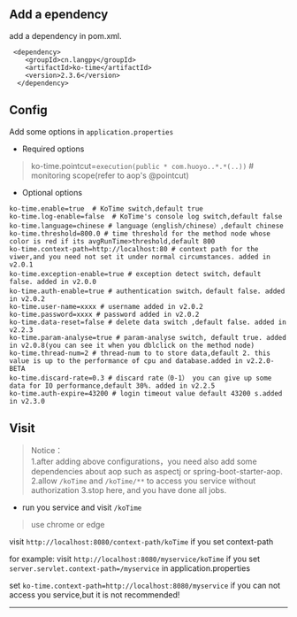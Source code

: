 ## Add a ependency

add a dependency in pom.xml.


```
 <dependency>
    <groupId>cn.langpy</groupId>
    <artifactId>ko-time</artifactId>
    <version>2.3.6</version>
  </dependency>
```

## Config

Add some options in `application.properties`

* Required options

>
> ko-time.pointcut=`execution(public * com.huoyo..*.*(..))` # monitoring scope(refer to aop's @pointcut)
>


* Optional options

```
ko-time.enable=true  # KoTime switch,default true
ko-time.log-enable=false  # KoTime's console log switch,default false
ko-time.language=chinese # language（english/chinese）,default chinese  
ko-time.threshold=800.0 # time threshold for the method node whose color is red if its avgRunTime>threshold,default 800  
ko-time.context-path=http://localhost:80 # context path for the viwer,and you need not set it under normal circumstances. added in v2.0.1
ko-time.exception-enable=true # exception detect switch，default false. added in v2.0.0
ko-time.auth-enable=true # authentication switch，default false. added in v2.0.2
ko-time.user-name=xxxx # username added in v2.0.2 
ko-time.password=xxxx # password added in v2.0.2 
ko-time.data-reset=false # delete data switch ,default false. added in v2.2.3
ko-time.param-analyse=true # param-analyse switch, default true. added in v2.0.8(you can see it when you dblclick on the method node) 
ko-time.thread-num=2 # thread-num to to store data,default 2. this value is up to the performance of cpu and database.added in v2.2.0-BETA
ko-time.discard-rate=0.3 # discard rate（0-1） you can give up some data for IO performance,default 30%. added in v2.2.5
ko-time.auth-expire=43200 # login timeout value default 43200 s.added in v2.3.0
```

## Visit

> Notice：    
> 1.after adding above configurations，you need also add some dependencies about aop such as aspectj or spring-boot-starter-aop.   
> 2.allow `/koTime` and `/koTime/**` to access you service without authorization
> 3.stop here, and you have done all jobs.



* run you service and visit `/koTime`



> use chrome or edge

visit `http://localhost:8080/context-path/koTime`  if you set context-path

for example: visit `http://localhost:8080/myservice/koTime` if you set `server.servlet.context-path=/myservice` in application.properties

set `ko-time.context-path=http://localhost:8080/myservice` if you can not access you service,but it is not recommended!


---


